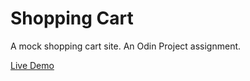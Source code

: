 # Shopping Cart

A mock shopping cart site. An Odin Project assignment.

[Live Demo](https://tomahawk-jupiter.github.io/shopping-cart/)

